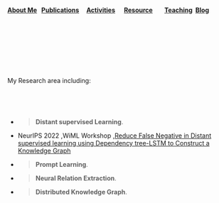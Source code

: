 #### [About Me](./README.md) &nbsp; [Publications](./Publications.html)&nbsp; &nbsp; &nbsp;[Activities](./Activities.html)&nbsp; &nbsp; &nbsp; [Resource](./Resource.html)&nbsp; &nbsp; &nbsp;  &nbsp; [Teaching](./teaching.html)&nbsp; [Blog](./blog.html)&nbsp;

<p>&nbsp;</p>
<p>&nbsp;</p>
<p>&nbsp;</p>
<p>&nbsp;</p>
My Research area including:
<p>&nbsp;</p>
<p>&nbsp;</p>

- >**Distant supervised Learning**.
- NeurIPS 2022 ,WiML Workshop ,[Reduce False Negative in Distant supervised learning using Dependency tree-LSTM to Construct a  Knowledge Graph](https://sites.google.com/view/wiml2022/program) 
- >**Prompt Learning**.
- >**Neural Relation Extraction**. 
- >**Distributed Knowledge Graph**. 








